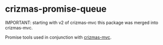 # crizmas-promise-queue

IMPORTANT: starting with v2 of crizmas-mvc this package was merged into crizmas-mvc.

Promise tools used in conjunction with
[crizmas-mvc](https://github.com/raulsebastianmihaila/crizmas-mvc).
